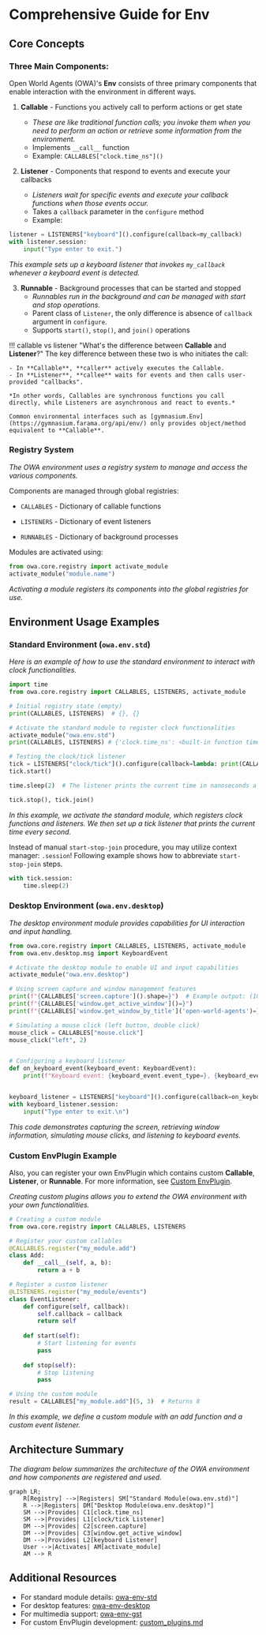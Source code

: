 # Comprehensive Guide for Env

## Core Concepts

### Three Main Components:

Open World Agents (OWA)'s **Env** consists of three primary components that enable interaction with the environment in different ways.

1. **Callable** - Functions you actively call to perform actions or get state
    - *These are like traditional function calls; you invoke them when you need to perform an action or retrieve some information from the environment.*
    - Implements `__call__` function
    - Example: `CALLABLES["clock.time_ns"]()`

2. **Listener** - Components that respond to events and execute your callbacks
    - *Listeners wait for specific events and execute your callback functions when those events occur.*
    - Takes a `callback` parameter in the `configure` method
    - Example:
```python
listener = LISTENERS["keyboard"]().configure(callback=my_callback)
with listener.session:
    input("Type enter to exit.")
```
*This example sets up a keyboard listener that invokes `my_callback` whenever a keyboard event is detected.*

3. **Runnable** - Background processes that can be started and stopped
    - *Runnables run in the background and can be managed with start and stop operations.*
    - Parent class of `Listener`, the only difference is absence of `callback` argument in `configure`.
    - Supports `start()`, `stop()`, and `join()` operations

!!! callable vs listener "What's the difference between **Callable** and **Listener**?"
    The key difference between these two is who initiates the call:

    - In **Callable**, **caller** actively executes the Callable.
    - In **Listener**, **callee** waits for events and then calls user-provided "callbacks".

    *In other words, Callables are synchronous functions you call directly, while Listeners are asynchronous and react to events.*

    Common environmental interfaces such as [gymnasium.Env](https://gymnasium.farama.org/api/env/) only provides object/method equivalent to **Callable**.

### Registry System

*The OWA environment uses a registry system to manage and access the various components.*

Components are managed through global registries:

- `CALLABLES` - Dictionary of callable functions

- `LISTENERS` - Dictionary of event listeners

- `RUNNABLES` - Dictionary of background processes  

Modules are activated using:
```python
from owa.core.registry import activate_module
activate_module("module.name")
```
*Activating a module registers its components into the global registries for use.*

## Environment Usage Examples

### Standard Environment (`owa.env.std`)

*Here is an example of how to use the standard environment to interact with clock functionalities.*

```python
import time
from owa.core.registry import CALLABLES, LISTENERS, activate_module

# Initial registry state (empty)
print(CALLABLES, LISTENERS)  # {}, {}

# Activate the standard module to register clock functionalities
activate_module("owa.env.std")
print(CALLABLES, LISTENERS) # {'clock.time_ns': <built-in function time_ns>} {'clock/tick': <class 'owa.env.std.clock.ClockTickListener'>}

# Testing the clock/tick listener
tick = LISTENERS["clock/tick"]().configure(callback=lambda: print(CALLABLES["clock.time_ns"]()), interval=1)
tick.start()

time.sleep(2)  # The listener prints the current time in nanoseconds a few times

tick.stop(), tick.join()
```
*In this example, we activate the standard module, which registers clock functions and listeners. We then set up a tick listener that prints the current time every second.*


Instead of manual `start-stop-join` procedure, you may utilize context manager: `.session`! Following example shows how to abbreviate `start-stop-join` steps.

```python
with tick.session:
    time.sleep(2)
```

### Desktop Environment (`owa.env.desktop`)

*The desktop environment module provides capabilities for UI interaction and input handling.*

```python
from owa.core.registry import CALLABLES, LISTENERS, activate_module
from owa.env.desktop.msg import KeyboardEvent

# Activate the desktop module to enable UI and input capabilities
activate_module("owa.env.desktop")

# Using screen capture and window management features
print(f"{CALLABLES['screen.capture']().shape=}")  # Example output: (1080, 1920, 3)
print(f"{CALLABLES['window.get_active_window']()=}")
print(f"{CALLABLES['window.get_window_by_title']('open-world-agents')=}")

# Simulating a mouse click (left button, double click)
mouse_click = CALLABLES["mouse.click"]
mouse_click("left", 2)


# Configuring a keyboard listener
def on_keyboard_event(keyboard_event: KeyboardEvent):
    print(f"Keyboard event: {keyboard_event.event_type=}, {keyboard_event.vk=}")


keyboard_listener = LISTENERS["keyboard"]().configure(callback=on_keyboard_event)
with keyboard_listener.session:
    input("Type enter to exit.\n")
```
*This code demonstrates capturing the screen, retrieving window information, simulating mouse clicks, and listening to keyboard events.*

### Custom EnvPlugin Example

Also, you can register your own EnvPlugin which contains custom **Callable**, **Listener**, or **Runnable**. For more information, see [Custom EnvPlugin](custom_plugins.md).

*Creating custom plugins allows you to extend the OWA environment with your own functionalities.*

```python
# Creating a custom module
from owa.core.registry import CALLABLES, LISTENERS

# Register your custom callables
@CALLABLES.register("my_module.add")
class Add:
    def __call__(self, a, b):
        return a + b

# Register a custom listener
@LISTENERS.register("my_module/events")
class EventListener:
    def configure(self, callback):
        self.callback = callback
        return self
        
    def start(self):
        # Start listening for events
        pass
        
    def stop(self):
        # Stop listening
        pass

# Using the custom module
result = CALLABLES["my_module.add"](5, 3)  # Returns 8
```
*In this example, we define a custom module with an add function and a custom event listener.*

## Architecture Summary

*The diagram below summarizes the architecture of the OWA environment and how components are registered and used.*

```mermaid
graph LR;
    R[Registry] -->|Registers| SM["Standard Module(owa.env.std)"]
    R -->|Registers| DM["Desktop Module(owa.env.desktop)"]
    SM -->|Provides| C1[clock.time_ns]
    SM -->|Provides| L1[clock/tick Listener]
    DM -->|Provides| C2[screen.capture]
    DM -->|Provides| C3[window.get_active_window]
    DM -->|Provides| L2[keyboard Listener]
    User -->|Activates| AM[activate_module]
    AM --> R
```

## Additional Resources

- For standard module details: [owa-env-std](plugins/std.md)
- For desktop features: [owa-env-desktop](plugins/desktop_env.md)
- For multimedia support: [owa-env-gst](plugins/gstreamer_env.md)
- For custom EnvPlugin development: [custom_plugins.md](custom_plugins.md)